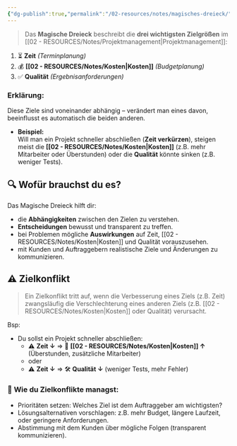 ```yaml
---
{"dg-publish":true,"permalink":"/02-resources/notes/magisches-dreieck/","tags":["GFN/prüfungsrelevant/AP1/vorbereitung","projektmanagement"],"noteIcon":"","updated":"2025-09-05T10:12:30.000+02:00"}
---
```


>Das **Magische Dreieck** beschreibt die **drei wichtigsten Zielgrößen** im [[02 - RESOURCES/Notes/Projektmanagement\|Projektmanagement]]:

<style> .container {font-family: sans-serif; text-align: center;} .button-wrapper button {z-index: 1;height: 40px; width: 100px; margin: 10px;padding: 5px;} .excalidraw .App-menu_top .buttonList { display: flex;} .excalidraw-wrapper { height: 800px; margin: 50px; position: relative;} :root[dir="ltr"] .excalidraw .layer-ui__wrapper .zen-mode-transition.App-menu_bottom--transition-left {transform: none;} </style><script src="https://cdn.jsdelivr.net/npm/react@17/umd/react.production.min.js"></script><script src="https://cdn.jsdelivr.net/npm/react-dom@17/umd/react-dom.production.min.js"></script><script type="text/javascript" src="https://cdn.jsdelivr.net/npm/@excalidraw/excalidraw@0/dist/excalidraw.production.min.js"></script><div id="Magisches_Dreieck_2025-03-15_2321.52.excalidraw.md1"></div><script>(function(){const InitialData={"type":"excalidraw","version":2,"source":"https://github.com/zsviczian/obsidian-excalidraw-plugin/releases/tag/2.9.1","elements":[{"id":"b0Q6zYmX1Axqi7jDIqm6p","type":"line","x":-216,"y":57.7890625,"width":232,"height":350,"angle":0,"strokeColor":"#1e1e1e","backgroundColor":"transparent","fillStyle":"solid","strokeWidth":2,"strokeStyle":"solid","roughness":1,"opacity":100,"groupIds":[],"frameId":null,"index":"a0","roundness":{"type":2},"seed":1993095580,"version":96,"versionNonce":1983936420,"isDeleted":false,"boundElements":null,"updated":1742077492876,"link":null,"locked":false,"points":[[0,0],[232,-350]],"lastCommittedPoint":null,"startBinding":null,"endBinding":null,"startArrowhead":null,"endArrowhead":null},{"id":"QRCPYpEYblLzj8DGnleoC","type":"line","x":-4.060603819140226,"y":60.711345689790335,"width":232,"height":350,"angle":2.074915349054674,"strokeColor":"#1e1e1e","backgroundColor":"transparent","fillStyle":"solid","strokeWidth":2,"strokeStyle":"solid","roughness":1,"opacity":100,"groupIds":[],"frameId":null,"index":"a1","roundness":{"type":2},"seed":1496137884,"version":867,"versionNonce":1677908132,"isDeleted":false,"boundElements":[],"updated":1742077528184,"link":null,"locked":false,"points":[[0,0],[118.64542260190933,-175.30028498146825],[232,-350]],"lastCommittedPoint":null,"startBinding":null,"endBinding":null,"startArrowhead":null,"endArrowhead":null},{"id":"oHIEH9DYNNXU7p4z2NoU0","type":"line","x":-119.70755874539259,"y":238.83880681564096,"width":232,"height":350,"angle":4.152711864959908,"strokeColor":"#1e1e1e","backgroundColor":"transparent","fillStyle":"solid","strokeWidth":2,"strokeStyle":"solid","roughness":1,"opacity":100,"groupIds":[],"frameId":null,"index":"a3","roundness":{"type":2},"seed":2111286428,"version":493,"versionNonce":1857674916,"isDeleted":false,"boundElements":[],"updated":1742077492876,"link":null,"locked":false,"points":[[0,0],[115.54980693268553,-171.9805311786335],[232,-350]],"lastCommittedPoint":null,"startBinding":null,"endBinding":null,"startArrowhead":null,"endArrowhead":null},{"id":"Xmx4OKo2","type":"text","x":-42,"y":73.7890625,"width":80.17991638183594,"height":25,"angle":0,"strokeColor":"#1e1e1e","backgroundColor":"transparent","fillStyle":"solid","strokeWidth":2,"strokeStyle":"solid","roughness":1,"opacity":100,"groupIds":[],"frameId":null,"index":"a4","roundness":null,"seed":810773668,"version":22,"versionNonce":916511140,"isDeleted":false,"boundElements":null,"updated":1742077512871,"link":null,"locked":false,"text":"Qualität","rawText":"Qualität","fontSize":20,"fontFamily":5,"textAlign":"left","verticalAlign":"top","containerId":null,"originalText":"Qualität","autoResize":true,"lineHeight":1.25},{"id":"28tiR4ed","type":"text","x":116,"y":-152.2109375,"width":66.63992309570312,"height":25,"angle":0,"strokeColor":"#1e1e1e","backgroundColor":"transparent","fillStyle":"solid","strokeWidth":2,"strokeStyle":"solid","roughness":1,"opacity":100,"groupIds":[],"frameId":null,"index":"a5","roundness":null,"seed":621480860,"version":46,"versionNonce":1175050908,"isDeleted":false,"boundElements":null,"updated":1742077518812,"link":null,"locked":false,"text":"Kosten","rawText":"Kosten","fontSize":20,"fontFamily":5,"textAlign":"left","verticalAlign":"top","containerId":null,"originalText":"Kosten","autoResize":true,"lineHeight":1.25},{"id":"43DVwxmd","type":"text","x":-161,"y":-155.2109375,"width":43.3199462890625,"height":25,"angle":0,"strokeColor":"#1e1e1e","backgroundColor":"transparent","fillStyle":"solid","strokeWidth":2,"strokeStyle":"solid","roughness":1,"opacity":100,"groupIds":[],"frameId":null,"index":"a6","roundness":null,"seed":1079358500,"version":25,"versionNonce":103867300,"isDeleted":false,"boundElements":null,"updated":1742077523847,"link":null,"locked":false,"text":"Zeit","rawText":"Zeit","fontSize":20,"fontFamily":5,"textAlign":"left","verticalAlign":"top","containerId":null,"originalText":"Zeit","autoResize":true,"lineHeight":1.25}],"appState":{"theme":"dark","viewBackgroundColor":"#ffffff","currentItemStrokeColor":"#1e1e1e","currentItemBackgroundColor":"transparent","currentItemFillStyle":"solid","currentItemStrokeWidth":2,"currentItemStrokeStyle":"solid","currentItemRoughness":1,"currentItemOpacity":100,"currentItemFontFamily":5,"currentItemFontSize":20,"currentItemTextAlign":"left","currentItemStartArrowhead":null,"currentItemEndArrowhead":"arrow","currentItemArrowType":"round","scrollX":610.5,"scrollY":573.7890625,"zoom":{"value":1},"currentItemRoundness":"round","gridSize":20,"gridStep":5,"gridModeEnabled":false,"gridColor":{"Bold":"rgba(217, 217, 217, 0.5)","Regular":"rgba(230, 230, 230, 0.5)"},"currentStrokeOptions":null,"frameRendering":{"enabled":true,"clip":true,"name":true,"outline":true},"objectsSnapModeEnabled":false,"activeTool":{"type":"selection","customType":null,"locked":false,"lastActiveTool":null}},"files":{}};InitialData.scrollToContent=true;App=()=>{const e=React.useRef(null),t=React.useRef(null),[n,i]=React.useState({width:void 0,height:void 0});return React.useEffect(()=>{i({width:t.current.getBoundingClientRect().width,height:t.current.getBoundingClientRect().height});const e=()=>{i({width:t.current.getBoundingClientRect().width,height:t.current.getBoundingClientRect().height})};return window.addEventListener("resize",e),()=>window.removeEventListener("resize",e)},[t]),React.createElement(React.Fragment,null,React.createElement("div",{className:"excalidraw-wrapper",ref:t},React.createElement(ExcalidrawLib.Excalidraw,{ref:e,width:n.width,height:n.height,initialData:InitialData,viewModeEnabled:!0,zenModeEnabled:!0,gridModeEnabled:!1})))},excalidrawWrapper=document.getElementById("Magisches_Dreieck_2025-03-15_2321.52.excalidraw.md1");ReactDOM.render(React.createElement(App),excalidrawWrapper);})();</script>

1. ⏳ **Zeit** _(Terminplanung)_
2. 💰 **[[02 - RESOURCES/Notes/Kosten\|Kosten]]** _(Budgetplanung)_
3. ✅ **Qualität** _(Ergebnisanforderungen)_

### Erklärung:

Diese Ziele sind voneinander abhängig – verändert man eines davon, beeinflusst es automatisch die beiden anderen.

- **Beispiel:**  
    Will man ein Projekt schneller abschließen (**Zeit verkürzen**), steigen meist die **[[02 - RESOURCES/Notes/Kosten\|Kosten]]** (z.B. mehr Mitarbeiter oder Überstunden) oder die **Qualität** könnte sinken (z.B. weniger Tests).

## 🔍 **Wofür brauchst du es?**

Das Magische Dreieck hilft dir:

- die **Abhängigkeiten** zwischen den Zielen zu verstehen.
- **Entscheidungen** bewusst und transparent zu treffen.
- bei Problemen mögliche **Auswirkungen** auf Zeit, [[02 - RESOURCES/Notes/Kosten\|Kosten]] und Qualität vorauszusehen.
- mit Kunden und Auftraggebern realistische Ziele und Änderungen zu kommunizieren.

## ⚠️ Zielkonflikt
>Ein Zielkonflikt tritt auf, wenn die Verbesserung eines Ziels (z.B. Zeit) zwangsläufig die Verschlechterung eines anderen Ziels (z.B. [[02 - RESOURCES/Notes/Kosten\|Kosten]] oder Qualität) verursacht.

Bsp:
- Du sollst ein Projekt schneller abschließen:
    - ⚠️ **Zeit ↓** ⇒ 💸 **[[02 - RESOURCES/Notes/Kosten\|Kosten]] ↑** (Überstunden, zusätzliche Mitarbeiter)
    - oder
    - ⚠️ **Zeit ↓** ⇒ 🛠 **Qualität ↓** (weniger Tests, mehr Fehler)

### 📌 **Wie du Zielkonflikte managst:**

- Prioritäten setzen: Welches Ziel ist dem Auftraggeber am wichtigsten?
- Lösungsalternativen vorschlagen: z.B. mehr Budget, längere Laufzeit, oder geringere Anforderungen.
- Abstimmung mit dem Kunden über mögliche Folgen (transparent kommunizieren).